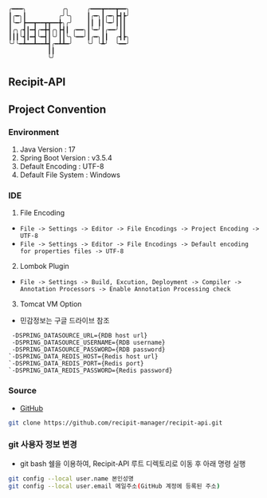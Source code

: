 ```plain

╭━━━╮          ╭╮     ╭━━━┳━━━┳━━╮
┃╭━╮┃         ╭╯╰╮    ┃╭━╮┃╭━╮┣┫┣╯
┃╰━╯┣━━┳━━┳┳━━╋╮╭╯    ┃┃ ┃┃╰━╯┃┃┃
┃╭╮╭┫┃━┫╭━╋┫╭╮┣┫┃ ╭━━╮┃╰━╯┃╭━━╯┃┃
┃┃┃╰┫┃━┫╰━┫┃╰╯┃┃╰╮╰━━╯┃╭━╮┃┃  ╭┫┣╮
╰╯╰━┻━━┻━━┻┫╭━┻┻━╯    ╰╯ ╰┻╯  ╰━━╯
           ┃┃
           ╰╯
```

## Recipit-API

## Project Convention
### Environment
1. Java Version : 17
2. Spring Boot Version : v3.5.4
3. Default Encoding : UTF-8
4. Default File System : Windows

### IDE
1. File Encoding
* `File -> Settings -> Editor -> File Encodings -> Project Encoding -> UTF-8`
* `File -> Settings -> Editor -> File Encodings -> Default encoding for properties files -> UTF-8`
2. Lombok Plugin
* `File -> Settings -> Build, Excution, Deployment -> Compiler -> Annotation Processors -> Enable Annotation Processing check`
3. Tomcat VM Option
* 민감정보는 구글 드라이브 참조 
```properties
 -DSPRING_DATASOURCE_URL={RDB host url}
 -DSPRING_DATASOURCE_USERNAME={RDB username}
 -DSPRING_DATASOURCE_PASSWORD={RDB password}
`-DSPRING_DATA_REDIS_HOST={Redis host url}
`-DSPRING_DATA_REDIS_PORT={Redis port}
`-DSPRING_DATA_REDIS_PASSWORD={Redis password}
``` 

### Source
* [GitHub](https://github.com/recipit-manager/recipit-api)

```bash
git clone https://github.com/recipit-manager/recipit-api.git 
```

### git 사용자 정보 변경
* git bash 쉘을 이용하여, Recipit-API 루트 디렉토리로 이동 후 아래 명령 실행
```bash
git config --local user.name 본인성명
git config --local user.email 메일주소(GitHub 계정에 등록된 주소)
```